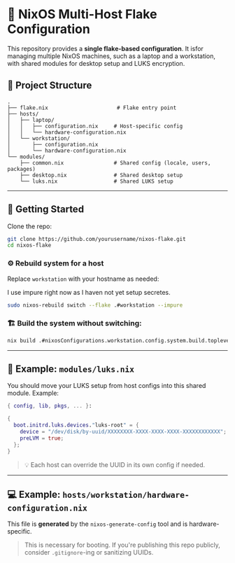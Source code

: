# 🧊 NixOS Multi-Host Flake Configuration

This repository provides a **single flake-based configuration**.
It isfor managing multiple NixOS machines, such as a laptop and a workstation,
with shared modules for desktop setup and LUKS encryption.

## 📁 Project Structure

```text
.
├── flake.nix                      # Flake entry point
├── hosts/
│   ├── laptop/
│   │   ├── configuration.nix     # Host-specific config
│   │   └── hardware-configuration.nix
│   └── workstation/
│       ├── configuration.nix
│       └── hardware-configuration.nix
└── modules/
    ├── common.nix                # Shared config (locale, users, packages)
    ├── desktop.nix               # Shared desktop setup
    └── luks.nix                  # Shared LUKS setup
````

---

## 🚀 Getting Started

Clone the repo:

```bash
git clone https://github.com/yourusername/nixos-flake.git
cd nixos-flake
```

### ⚙️ Rebuild system for a host

Replace `workstation` with your hostname as needed:

I use impure right now as I haven not yet setup secretes.

```bash
sudo nixos-rebuild switch --flake .#workstation --impure
```

### 🏗️ Build the system without switching:

```bash
nix build .#nixosConfigurations.workstation.config.system.build.toplevel
```

---

## 🔐 Example: `modules/luks.nix`

You should move your LUKS setup from host configs into this shared module. Example:

```nix
{ config, lib, pkgs, ... }:

{
  boot.initrd.luks.devices."luks-root" = {
    device = "/dev/disk/by-uuid/XXXXXXXX-XXXX-XXXX-XXXX-XXXXXXXXXXXX";
    preLVM = true;
  };
}
```

> 💡 Each host can override the UUID in its own config if needed.

---

## 💻 Example: `hosts/workstation/hardware-configuration.nix`

This file is **generated** by the `nixos-generate-config` tool and is hardware-specific.

> This is necessary for booting. If you're publishing this repo publicly, consider `.gitignore`-ing or sanitizing UUIDs.
